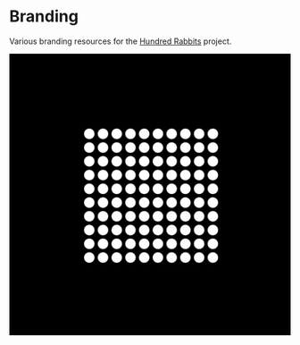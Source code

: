 # Branding

Various branding resources for the [Hundred Rabbits](http://100r.co) project.

![alt tag](https://raw.githubusercontent.com/hundredrabbits/Branding/master/Graphics/pixels/preview.jpg)
